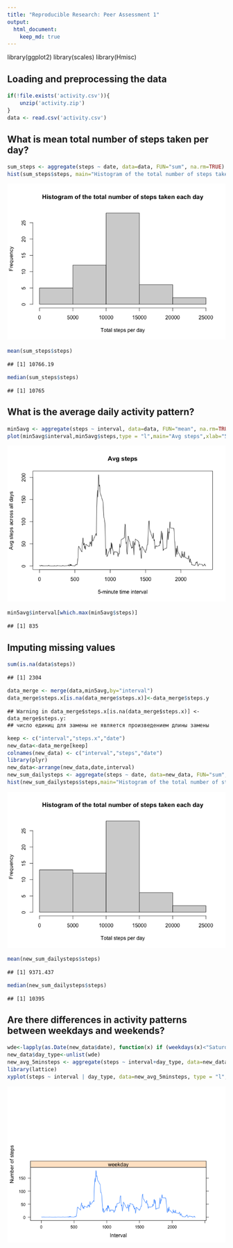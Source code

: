 ```yaml
---
title: "Reproducible Research: Peer Assessment 1"
output: 
  html_document:
    keep_md: true
---
```

library(ggplot2)
library(scales)
library(Hmisc)

## Loading and preprocessing the data

```r
if(!file.exists('activity.csv')){
    unzip('activity.zip')
}
data <- read.csv('activity.csv')
```

## What is mean total number of steps taken per day?

```r
sum_steps <- aggregate(steps ~ date, data=data, FUN="sum", na.rm=TRUE)
hist(sum_steps$steps, main="Histogram of the total number of steps taken each day", xlab="Total steps per day")
```

![](PA1_template_files/figure-html/unnamed-chunk-2-1.png)<!-- -->

```r
mean(sum_steps$steps)
```

```
## [1] 10766.19
```

```r
median(sum_steps$steps)
```

```
## [1] 10765
```

## What is the average daily activity pattern?

```r
min5avg <- aggregate(steps ~ interval, data=data, FUN="mean", na.rm=TRUE)
plot(min5avg$interval,min5avg$steps,type = "l",main="Avg steps",xlab="5-minute time interval",ylab="Avg steps across all days")
```

![](PA1_template_files/figure-html/unnamed-chunk-3-1.png)<!-- -->

```r
min5avg$interval[which.max(min5avg$steps)]
```

```
## [1] 835
```


## Imputing missing values

```r
sum(is.na(data$steps))
```

```
## [1] 2304
```

```r
data_merge <- merge(data,min5avg,by="interval")
data_merge$steps.x[is.na(data_merge$steps.x)]<-data_merge$steps.y
```

```
## Warning in data_merge$steps.x[is.na(data_merge$steps.x)] <- data_merge$steps.y:
## число единиц для замены не является произведением длины замены
```

```r
keep <- c("interval","steps.x","date")
new_data<-data_merge[keep]
colnames(new_data) <- c("interval","steps","date")
library(plyr)
new_data<-arrange(new_data,date,interval)
new_sum_dailysteps <- aggregate(steps ~ date, data=new_data, FUN="sum", na.rm=TRUE)
hist(new_sum_dailysteps$steps,main="Histogram of the total number of steps taken each day", xlab="Total steps per day")
```

![](PA1_template_files/figure-html/unnamed-chunk-4-1.png)<!-- -->

```r
mean(new_sum_dailysteps$steps)
```

```
## [1] 9371.437
```

```r
median(new_sum_dailysteps$steps)
```

```
## [1] 10395
```


## Are there differences in activity patterns between weekdays and weekends?

```r
wde<-lapply(as.Date(new_data$date), function(x) if (weekdays(x)<"Saturday") {return("weekday")} else {return("weekend")})
new_data$day_type<-unlist(wde)
new_avg_5minsteps <- aggregate(steps ~ interval+day_type, data=new_data, FUN="mean", na.rm=TRUE)
library(lattice)
xyplot(steps ~ interval | day_type, data=new_avg_5minsteps, type = "l", layout = c(1, 2), xlab="Interval",ylab="Number of steps")
```

![](PA1_template_files/figure-html/unnamed-chunk-5-1.png)<!-- -->

